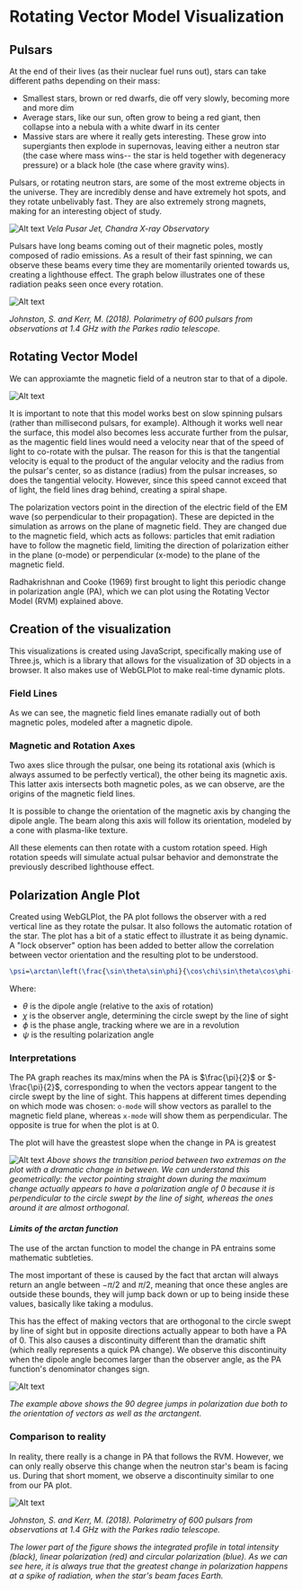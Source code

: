# Rotating Vector Model Visualization
## Pulsars
At the end of their lives (as their nuclear fuel runs out), stars can take different paths depending on their mass:
* Smallest stars, brown or red dwarfs, die off very slowly, becoming more and more dim
* Average stars, like our sun, often grow to being a red giant, then collapse into a nebula with a white dwarf in its center
* Massive stars are where it really gets interesting. These grow into supergiants then explode in supernovas, leaving either a neutron star (the case where mass wins-- the star is held together with degeneracy pressure) or a black hole (the case where gravity wins).

Pulsars, or rotating neutron stars, are some of the most extreme objects in the universe. They are incredibly dense and have extremely hot spots, and they rotate unbelivably fast. They are also extremely strong magnets, making for an interesting object of study.

![Alt text](image.png)
*Vela Pusar Jet, Chandra X-ray Observatory*

Pulsars have long beams coming out of their magnetic poles, mostly composed of radio emissions. As a result of their fast spinning, we can observe these beams every time they are momentarily oriented towards us, creating a lighthouse effect. The graph below illustrates one of these radiation peaks seen once every rotation.

![Alt text](image-6.png)

*Johnston, S. and Kerr, M. (2018). Polarimetry of 600 pulsars from observations at 1.4 GHz with the Parkes radio telescope.*
## Rotating Vector Model

We can approxiamte the magnetic field of a neutron star to that of a dipole. 

![Alt text](image-5.png)

It is important to note that this model works best on slow spinning pulsars (rather than millisecond pulsars, for example). Although it works well near the surface, this model also becomes less accurate further from the pulsar, as the magentic field lines would need a velocity near that of the speed of light to co-rotate with the pulsar. The reason for this is that the tangential velocity is equal to the product of the angular velocity and the radius from the pulsar's center, so as distance (radius) from the pulsar increases, so does the tangential velocity. However, since this speed cannot exceed that of light, the field lines drag behind, creating a spiral shape.

The polarization vectors point in the direction of the electric field of the EM wave (so perpendicular to their propagation). These are depicted in the simulation as arrows on the plane of magnetic field. They are changed due to the magnetic field, which acts as follows: particles that emit radiation have to follow the magnetic field, limiting the direction of polarization either in the plane (o-mode) or perpendicular (x-mode) to the plane of the magnetic field.

Radhakrishnan and Cooke (1969) first brought to light this periodic change in polarization angle (PA), which we can plot using the Rotating Vector Model (RVM) explained above.

## Creation of the visualization
This visualizations is created using JavaScript, specifically making use of Three.js, which is a library that allows for the visualization of 3D objects in a browser. It also makes use of WebGLPlot to make real-time dynamic plots.

### Field Lines
As we can see, the magnetic field lines emanate radially out of both magnetic poles, modeled after a magnetic dipole.

### Magnetic and Rotation Axes
Two axes slice through the pulsar, one being its rotational axis (which is always assumed to be perfectly vertical), the other being its magnetic axis. This latter axis intersects both magnetic poles, as we can observe, are the origins of the magnetic field lines.

It is possible to change the orientation of the magnetic axis by changing the dipole angle. The beam along this axis will follow its orientation, modeled by a cone with plasma-like texture.

All these elements can then rotate with a custom rotation speed. High rotation speeds will simulate actual pulsar behavior and demonstrate the previously described lighthouse effect.

## Polarization Angle Plot
Created using WebGLPlot, the PA plot follows the observer with a red vertical line as they rotate the pulsar. It also follows the automatic rotation of the star. The plot has a bit of a static effect to illustrate it as being dynamic. A "lock observer" option has been added to better allow the correlation between vector orientation and the resulting plot to be understood.

```latex
\psi=\arctan\left(\frac{\sin\theta\sin\phi}{\cos\chi\sin\theta\cos\phi-\sin\chi\cos\theta}\right)
```

Where: 
* $\theta$ is the dipole angle (relative to the axis of rotation)
* $\chi$ is the observer angle, determining the circle swept by the line of sight
* $\phi$ is the phase angle, tracking where we are in a revolution
* $\psi$ is the resulting polarization angle

### Interpretations
The PA graph reaches its max/mins when the PA is $\frac{\pi}{2}$ or $-\frac{\pi}{2}$, corresponding to when the vectors appear tangent to the circle swept by the line of sight. This happens at different times depending on which mode was chosen: `o-mode` will show vectors as parallel to the magnetic field plane, whereas `x-mode` will show them as perpendicular. The opposite is true for when the plot is at 0. 

The plot will have the greastest slope when the change in PA is greatest

![Alt text](image-2.png)
*Above shows the transition period between two extremas on the plot with a dramatic change in between. We can understand this geometrically: the vector pointing straight down during the maximum change actually appears to have a polarization angle of 0 because it is perpendicular to the circle swept by the line of sight, whereas the ones around it are almost orthogonal.*

#### *Limits of the arctan function*

The use of the arctan function to model the change in PA entrains some mathematic subtleties. 


The most important of these is caused by the fact that arctan will always return an angle between $-\pi/2$ and $\pi/2$, meaning that once these angles are outside these bounds, they will jump back down or up to being inside these values, basically like taking a modulus. 

This has the effect of making vectors that are orthogonal to the circle swept by line of sight but in opposite directions actually appear to both have a PA of 0. This also causes a discontinuity different than the dramatic shift (which really represents a quick PA change). We observe this discontinuity when the dipole angle becomes larger than the observer angle, as the PA function's denominator changes sign.

![Alt text](image-4.png)

*The example above shows the 90 degree jumps in polarization due both to the orientation of vectors as well as the arctangent.*

### Comparison to reality

In reality, there really is a change in PA that follows the RVM. However, we can only really observe this change when the neutron star's beam is facing us. During that short moment, we observe a discontinuity similar to one from our PA plot.

![Alt text](image-3.png)

*Johnston, S. and Kerr, M. (2018). Polarimetry of 600 pulsars from
observations at 1.4 GHz with the Parkes radio telescope.*

*The lower part of the figure shows the
integrated profile in total intensity (black), linear polarization (red) and circular polarization
(blue). 
As we can see here, it is always true that the greatest change in polarization happens at a spike of radiation, when the star's beam faces Earth.*
